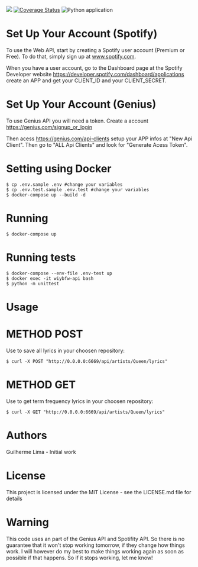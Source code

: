 <a href="https://codeclimate.com/github/LimaGuilherme/what-is-your-band-favorite-word-api/maintainability"><img src="https://api.codeclimate.com/v1/badges/4927af0fbe2bc1bf9c29/maintainability" /></a> [![Coverage Status](https://coveralls.io/repos/github/LimaGuilherme/what-is-your-band-favorite-word-api/badge.svg?branch=master)](https://coveralls.io/github/LimaGuilherme/what-is-your-band-favorite-word-api?branch=master)  ![Python application](https://github.com/LimaGuilherme/what-is-your-band-favorite-word-api/workflows/Python%20application/badge.svg)

# Set Up Your Account (Spotify)

To use the Web API, start by creating a Spotify user account (Premium or Free). To do that, simply sign up at www.spotify.com.

When you have a user account, go to the Dashboard page at the Spotify Developer website https://developer.spotify.com/dashboard/applications create an APP and get your CLIENT_ID and your CLIENT_SECRET. 

# Set Up Your Account (Genius)

To use Genius API you will need a token. Create a account https://genius.com/signup_or_login

Then acess https://genius.com/api-clients setup your APP infos at "New Api Client". Then go to "ALL Api Clients" and look for "Generate Acess Token".

# Setting using Docker

    $ cp .env.sample .env #change your variables
    $ cp .env.test.sample .env.test #change your variables
    $ docker-compose up --build -d

# Running

    $ docker-compose up

# Running tests
    $ docker-compose --env-file .env-test up
    $ docker exec -it wiybfw-api bash
    $ python -m unittest

# Usage

# METHOD POST
Use to save all lyrics in your choosen repository:

    $ curl -X POST "http://0.0.0.0:6669/api/artists/Queen/lyrics" 

# METHOD GET
Use to get term frequency lyrics in your choosen repository:

    $ curl -X GET "http://0.0.0.0:6669/api/artists/Queen/lyrics" 

# Authors
Guilherme Lima - Initial work

# License
This project is licensed under the MIT License - see the LICENSE.md file for details

# Warning
This code uses an  part of the Genius API and Spotifity API. So there is no guarantee 
that it won't stop working tomorrow, if they change how things work. I will however do
my best to make things working again as soon as possible if that happens. So if it 
stops working, let me know!


    